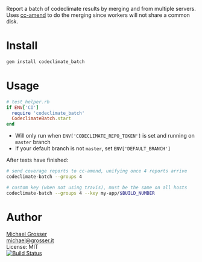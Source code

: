 Report a batch of codeclimate results by merging and from multiple servers.<br/>
Uses [cc-amend](https://github.com/grosser/cc-amend) to do the merging since workers will not share a common disk.

Install
=======

```Bash
gem install codeclimate_batch
```

Usage
=====

```Ruby
# test_helper.rb
if ENV['CI']
  require 'codeclimate_batch'
  CodeclimateBatch.start
end
```

 - Will only run when `ENV['CODECLIMATE_REPO_TOKEN']` is set and running on `master` branch
 - If your default branch is not `master`, set `ENV['DEFAULT_BRANCH']`

After tests have finished:

```Bash
# send coverage reports to cc-amend, unifying once 4 reports arrive
codeclimate-batch --groups 4

# custom key (when not using travis), must be the same on all hosts
codeclimate-batch --groups 4 --key my-app/$BUILD_NUMBER
```

Author
======
[Michael Grosser](http://grosser.it)<br/>
michael@grosser.it<br/>
License: MIT<br/>
[![Build Status](https://travis-ci.org/grosser/codeclimate_batch.png)](https://travis-ci.org/grosser/codeclimate_batch)
